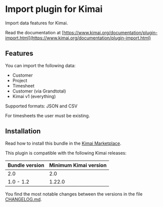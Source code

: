 # Import plugin for Kimai

Import data features for Kimai.

Read the documentation at [https://www.kimai.org/documentation/plugin-import.html](https://www.kimai.org/documentation/plugin-import.html)

## Features

You can import the following data:
- Customer
- Project
- Timesheet
- Customer (via Grandtotal)
- Kimai v1 (everything)

Supported formats: JSON and CSV

For timesheets the user must be existing.

## Installation

Read how to install this bundle in the [Kimai Marketplace](https://www.kimai.org/store/keleo-importer-bundle.html).

This plugin is compatible with the following Kimai releases:

| Bundle version | Minimum Kimai version |
|----------------|-----------------------|
| 2.0            | 2.0                   |
| 1.0 - 1.2      | 1.22.0                |

You find the most notable changes between the versions in the file [CHANGELOG.md](CHANGELOG.md).


